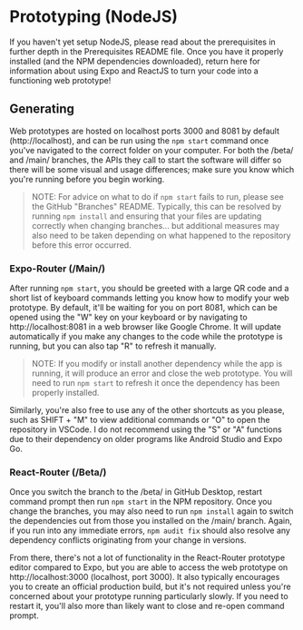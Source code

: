 # Prototyping (NodeJS)
If you haven't yet setup NodeJS, please read about the prerequisites in further depth in the Prerequisites README file. Once you have it properly installed (and the NPM dependencies downloaded), return here for information about using Expo and ReactJS to turn your code into a functioning web prototype!

## Generating
Web prototypes are hosted on localhost ports 3000 and 8081 by default (http://localhost), and can be run using the `npm start` command once you've navigated to the correct folder on your computer. For both the /beta/ and /main/ branches, the APIs they call to start the software will differ so there will be some visual and usage differences; make sure you know which you're running before you begin working.
> NOTE: For advice on what to do if `npm start` fails to run, please see the GitHub "Branches" README. Typically, this can be resolved by running `npm install` and ensuring that your files are updating correctly when changing branches... but additional measures may also need to be taken depending on what happened to the repository before this error occurred.

### Expo-Router (/Main/)
After running `npm start`, you should be greeted with a large QR code and a short list of keyboard commands letting you know how to modify your web prototype. By default, it'll be waiting for you on port 8081, which can be opened using the "W" key on your keyboard or by navigating to http://localhost:8081 in a web browser like Google Chrome. It will update automatically if you make any changes to the code while the prototype is running, but you can also tap "R" to refresh it manually.
> NOTE: If you modify or install another dependency while the app is running, it will produce an error and close the web prototype. You will need to run `npm start` to refresh it once the dependency has been properly installed.

Similarly, you're also free to use any of the other shortcuts as you please, such as SHIFT + "M" to view additional commands or "O" to open the repository in VSCode. I do not recommend using the "S" or "A" functions due to their dependency on older programs like Android Studio and Expo Go.

### React-Router (/Beta/)
Once you switch the branch to the /beta/ in GitHub Desktop, restart command prompt then run `npm start` in the NPM repository. Once you change the branches, you may also need to run `npm install` again to switch the dependencies out from those you installed on the /main/ branch. Again, if you run into any immediate errors, `npm audit fix` should also resolve any dependency conflicts originating from your change in versions.

From there, there's not a lot of functionality in the React-Router prototype editor compared to Expo, but you are able to access the web prototype on http://localhost:3000 (localhost, port 3000). It also typically encourages you to create an official production build, but it's not required unless you're concerned about your prototype running particularly slowly. If you need to restart it, you'll also more than likely want to close and re-open command prompt.
